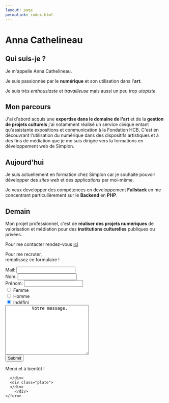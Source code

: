 ```yaml
---
layout: page
permalink: index.html
---
```



# Anna Cathelineau 


## Qui suis-je ?

Je m'appelle Anna Cathelineau.

Je suis passionnée par le **numérique** et son utilisation dans l'**art**.

Je suis très *enthousiaste* et *travailleuse* mais aussi un peu trop *utopiste*.

## Mon parcours

J'ai d'abord acquis une **expertise dans le domaine de l'art** et de la **gestion de projets culturels** j'ai notamment réalisé un service civique entant qu'assistante expositions et communication à la Fondation HCB. C'est en découvrant l'utilisation du numérique dans des dispositifs artistiques et à des fins de médiation que je me suis dirigée vers la formations en développement web de Simplon.

## Aujourd'hui

Je suis actuellement en formation chez Simplon car je souhaite pouvoir développer des *sites web* et des *applications* par moi-même.

Je veux developper des compétences en developpement **Fullstack** en me concentrant particulièrement sur le **Backend** en **PHP**.

## Demain

Mon projet professionnel, c'est de **réaliser des projets numériques** de valorisation et médiation pour des **institutions culturelles** publiques ou privées.
  
Pour me contacter rendez-vous [ici](burger.html)

<section>

   <form action="https://formspree.io/anna.cathelineau@gmail.com"
      method="POST">
    <div class="burger">
      <div class="bun-top">
        <p>Pour me recruter,<br>
        remplissez ce formulaire !
        </p>
      </div>
      <div class="cheese">
        Mail:
        <input type="text" name="mail">
      </div>
      <div class="tomato">
      </div>
      <div class="cheese">
        Nom:
        <input type="text" name="nom">
      </div>
      <div class="cheese">
        Prénom:
        <input type="text" name="prenom">
      </div>
      <div class="onion"></div>
      <div class="meatball">
        <input type="radio" name="gender" value="Femme" checked> 
          <label for="femme">Femme</label>
        </div>
      <div class="meatball">
        <input type="radio" name="gender" value="Homme" checked> 
          <label for="homme">Homme</label>
      </div>
      <div class="meatball">
        <input type="radio" name="gender" value="Autre" checked> 
          <label for="autre">Indéfini</label>
      </div>
      <div class="pickle"></div>
      <div class="patty">
        <textarea name="message" rows="10" cols="30">
          Votre message.
        </textarea> 
      </div>
      <div class="bun-bottom">
        <input type="submit" value="Submit">
        <p>Merci et à bientôt !</p>

      </div>
      <div class="plate">
      </div>
        </div>
    </form>

</section>

